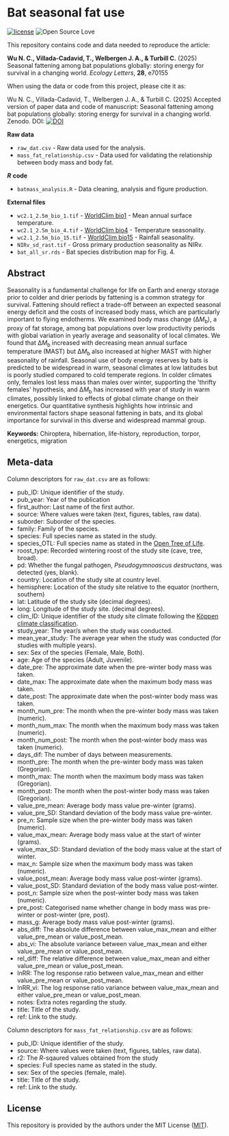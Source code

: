 # Bat seasonal fat use
[![license](https://img.shields.io/badge/license-MIT%20+%20file%20LICENSE-lightgrey.svg)](https://choosealicense.com/)
![Open Source
Love](https://badges.frapsoft.com/os/v2/open-source.svg?v=103)

This repository contains code and data needed to reproduce the article:

**Wu N. C., Villada-Cadavid, T., Welbergen J. A., & Turbill C.** (2025) Seasonal fattening among bat populations globally: storing energy for survival in a changing world. *Ecology Letters*, **28**, e70155


When using the data or code from this project, please cite it as:

Wu N. C., Villada-Cadavid, T., Welbergen J. A., & Turbill C. (2025) Accepted version of paper data and code of manuscript: Seasonal fattening among bat populations globally: storing energy for survival in a changing world. Zenodo. DOI: [![DOI](https://zenodo.org/badge/794788712.svg)](https://doi.org/10.5281/zenodo.15447773)


**Raw data**
- `raw_dat.csv` - Raw data used for the analysis.
- `mass_fat_relationship.csv` - Data used for validating the relationship between body mass and body fat.

***R*** **code**
- `batmass_analysis.R` - Data cleaning, analysis and figure production.

**External files**
- `wc2.1_2.5m_bio_1.tif` - [WorldClim bio1](https://www.worldclim.org/data/bioclim.html) - Mean annual surface temperature.
- `wc2.1_2.5m_bio_4.tif` - [WorldClim bio4](https://www.worldclim.org/data/bioclim.html) - Temperature seasonality.
- `wc2.1_2.5m_bio_15.tif` - [WorldClim bio15](https://www.worldclim.org/data/bioclim.html) - Rainfall seasonality.
- `NIRv_sd_rast.tif` - Gross primary production seasonality as NIRv.
- `bat_all_sr.rds` - Bat species distribution map for Fig. 4.

## Abstract
Seasonality is a fundamental challenge for life on Earth and energy storage prior to colder and drier periods by fattening is a common strategy for survival. Fattening should reflect a trade-off between an expected seasonal energy deficit and the costs of increased body mass, which are particularly important to flying endotherms. We examined body mass change (Δ*M*<sub>b</sub>), a proxy of fat storage, among bat populations over low productivity periods with global variation in yearly average and seasonality of local climates. We found that Δ*M*<sub>b</sub> increased with decreasing mean annual surface temperature (MAST) but Δ*M*<sub>b</sub> also increased at higher MAST with higher seasonality of rainfall. Seasonal use of body energy reserves by bats is predicted to be widespread in warm, seasonal climates at low latitudes but is poorly studied compared to cold temperate regions. In colder climates only, females lost less mass than males over winter, supporting the 'thrifty females' hypothesis, and Δ*M*<sub>b</sub> has increased with year of study in warm climates, possibly linked to effects of global climate change on their energetics. Our quantitative synthesis highlights how intrinsic and environmental factors shape seasonal fattening in bats, and its global importance for survival in this diverse and widespread mammal group.

**Keywords:** Chiroptera, hibernation, life-history, reproduction, torpor, energetics, migration

## Meta-data
Column descriptors for `raw_dat.csv` are as follows:

- pub_ID: Unique identifier of the study.
- pub_year: Year of the publication
- first_author: Last name of the first author.
- source: Where values were taken (text, figures, tables, raw data). 
- suborder: Suborder of the species.
- family: Family of the species.
- species: Full species name as stated in the study.
- species_OTL: Full species name as stated in the [Open Tree of Life](https://tree.opentreeoflife.org/opentree/argus/opentree15.1@ott93302).
- roost_type: Recorded wintering roost of the study site (cave, tree, broad).
- pd: Whether the fungal pathogen, *Pseudogymnoascus destructans*, was detected (yes, blank).
- country: Location of the study site at country level.
- hemisphere: Location of the study site relative to the equator (northern, southern)
- lat: Latitude of the study site (decimal degrees).
- long: Longitude of the study site. (decimal degrees).
- clim_ID: Unique identifier of the study site climate following the [Köppen climate classification](https://en.wikipedia.org/wiki/K%C3%B6ppen_climate_classification).
- study_year: The year/s when the study was conducted.
- mean_year_study: The average year when the study was conducted (for studies with multiple years).
- sex: Sex of the species (Female, Male, Both).
- age: Age of the species (Adult, Juvenile).
- date_pre: The approximate date when the pre-winter body mass was taken.
- date_max: The approximate date when the maximum body mass was taken.
- date_post: The approximate date when the post-winter body mass was taken.
- month_num_pre: The month when the pre-winter body mass was taken (numeric).
- month_num_max: The month when the maximum body mass was taken (numeric).
- month_num_post: The month when the post-winter body mass was taken (numeric).
- days_dif: The number of days between measurements.
- month_pre: The month when the pre-winter body mass was taken (Gregorian).
- month_max: The month when the maximum body mass was taken (Gregorian).
- month_post: The month when the post-winter body mass was taken (Gregorian).
- value_pre_mean: Average body mass value pre-winter (grams).
- value_pre_SD: Standard deviation of the body mass value pre-winter.
- pre_n: Sample size when the pre-winter body mass was taken (numeric).
- value_max_mean: Average body mass value at the start of winter (grams).
- value_max_SD:  Standard deviation of the body mass value at the start of winter.
- max_n: Sample size when the maximum body mass was taken (numeric).
- value_post_mean: Average body mass value post-winter (grams).
- value_post_SD: Standard deviation of the body mass value post-winter.
- post_n: Sample size when the post-winter body mass was taken (numeric).
- pre_post: Categorised name whether change in body mass was pre-winter or post-winter (pre, post).
- mass_g: Average body mass value post-winter (grams).
- abs_diff: The absolute difference between value_max_mean and either value_pre_mean or value_post_mean.
- abs_vi: The absolute variance between value_max_mean and either value_pre_mean or value_post_mean.
- rel_diff: The relative difference between value_max_mean and either value_pre_mean or value_post_mean.
- lnRR: The log response ratio between value_max_mean and either value_pre_mean or value_post_mean.
- lnRR_vi: The log response ratio variance between value_max_mean and either value_pre_mean or value_post_mean. 
- notes: Extra notes regarding the study.
- title: Title of the study.
- ref: Link to the study.

Column descriptors for `mass_fat_relationship.csv` are as follows:
- pub_ID: Unique identifier of the study.
- source: Where values were taken (text, figures, tables, raw data).
- r2: The *R*-sqaured values obtained from the study
- species: Full species name as stated in the study.
- sex: Sex of the species (female, male).
- title: Title of the study.
- ref: Link to the study.

## License
This repository is provided by the authors under the MIT License ([MIT](http://opensource.org/licenses/MIT)).

